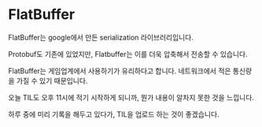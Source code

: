 # FlatBuffer



FlatBuffer는 google에서 만든 serialization 라이브러리입니다.

Protobuf도 기존에 있었지만, Flatbuffer는 이를 더욱 압축해서 전송할 수 있습니다.

FlatBuffer는 게임업계에서 사용하기가 유리하다고 합니다. 네트워크에서 적은 통신량을 가질 수 있기 때문입니다.

오늘 TIL도 오후 11시에 적기 시작하게 되니까, 뭔가 내용이 알차지 못한 것을 느낍니다.



하루 중에 미리 기록을 해두고 있다가, TIL을 업로드 하는 것이 좋겠습니다.

